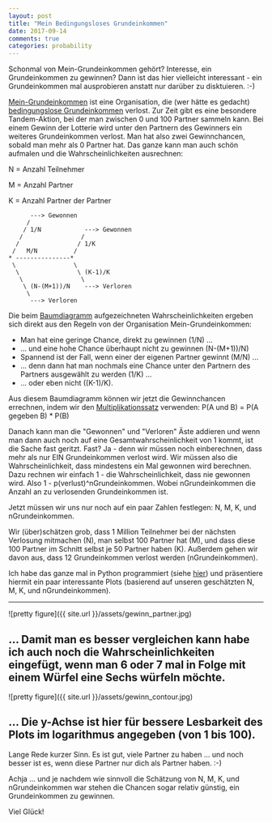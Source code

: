 ```yaml
---
layout: post
title: "Mein Bedingungsloses Grundeinkommen"
date: 2017-09-14
comments: true
categories: probability
---
```


Schonmal von Mein-Grundeinkommen gehört? Interesse, ein Grundeinkommen zu gewinnen? Dann ist das hier vielleicht interessant - ein Grundeinkommen mal ausprobieren anstatt nur darüber zu disktuieren. :-)

[Mein-Grundeinkommen](https://www.mein-grundeinkommen.de) ist eine Organisation, die (wer hätte es gedacht) [bedingungslose Grundeinkommen](https://de.wikipedia.org/wiki/Bedingungsloses_Grundeinkommen) verlost. Zur Zeit gibt es eine besondere Tandem-Aktion, bei der man zwischen 0 und 100 Partner sammeln kann. Bei einem Gewinn der Lotterie wird unter den Partnern des Gewinners ein weiteres Grundeinkommen verlost. Man hat also zwei Gewinnchancen, sobald man mehr als 0 Partner hat. Das ganze kann man auch schön aufmalen und die Wahrscheinlichkeiten ausrechnen:


N = Anzahl Teilnehmer

M = Anzahl Partner

K = Anzahl Partner der Partner

```
      ---> Gewonnen
     /
    / 1/N            ---> Gewonnen
   /                /
  /                / 1/K
 /   M/N          /
* ---------------*
 \                \
  \                \ (K-1)/K
   \                \
    \ (N-(M+1))/N    ---> Verloren
     \
      ---> Verloren
```

Die beim [Baumdiagramm](https://de.wikipedia.org/wiki/Baumdiagramm) aufgezeichneten Wahrscheinlichkeiten ergeben sich direkt aus den Regeln von der Organisation Mein-Grundeinkommen:
* Man hat eine geringe Chance, direkt zu gewinnen (1/N) ...
* ... und eine hohe Chance überhaupt nicht zu gewinnen (N-(M+1))/N)
* Spannend ist der Fall, wenn einer der eigenen Partner gewinnt (M/N) ...
* ... denn dann hat man nochmals eine Chance unter den Partnern des Partners ausgewählt zu werden (1/K) ...
* ... oder eben nicht ((K-1)/K).

Aus diesem Baumdiagramm können wir jetzt die Gewinnchancen errechnen, indem wir den [Multiplikationssatz](https://de.wikipedia.org/wiki/Bedingte_Wahrscheinlichkeit#Multiplikationssatz) verwenden: P(A und B) = P(A gegeben B) * P(B)

Danach kann man die "Gewonnen" und "Verloren" Äste addieren und wenn man dann auch noch auf eine Gesamtwahrscheinlichkeit von 1 kommt, ist die Sache fast geritzt. Fast? Ja - denn wir müssen noch einberechnen, dass mehr als nur EIN Grundeinkommen verlost wird. Wir müssen also die Wahrscheinlichkeit, dass mindestens ein Mal gewonnen wird berechnen. Dazu rechnen wir einfach 1 - die Wahrscheinlichkeit, dass nie gewonnen wird. Also 1 - p(verlust)^nGrundeinkommen. Wobei nGrundeinkommen die Anzahl an zu verlosenden Grundeinkommen ist.

Jetzt müssen wir uns nur noch auf ein paar Zahlen festlegen: N, M, K, und nGrundeinkommen.

Wir (über)schätzen grob, dass 1 Million Teilnehmer bei der nächsten Verlosung mitmachen (N), man selbst 100 Partner hat (M), und dass diese 100 Partner im Schnitt selbst je 50 Partner haben (K). Außerdem gehen wir davon aus, dass 12 Grundeinkommen verlost werden (nGrundeinkommen).


Ich habe das ganze mal in Python programmiert (siehe [hier](https://github.com/sappelhoff/meinbge)) und präsentiere hiermit ein paar interessante Plots (basierend auf unseren geschätzten N, M, K, und nGrundeinkommen).

-----
![pretty figure]({{ site.url }}/assets/gewinn_partner.jpg)

... Damit man es besser vergleichen kann habe ich auch noch die Wahrscheinlichkeiten eingefügt, wenn man 6 oder 7 mal in Folge mit einem Würfel eine Sechs würfeln möchte.
-----
![pretty figure]({{ site.url }}/assets/gewinn_contour.jpg)

... Die y-Achse ist hier für bessere Lesbarkeit des Plots im logarithmus angegeben (von 1 bis 100).
-----

Lange Rede kurzer Sinn. Es ist gut, viele Partner zu haben ... und noch besser ist es, wenn diese Partner nur dich als Partner haben. :-)

Achja ... und je nachdem wie sinnvoll die Schätzung von N, M, K, und nGrundeinkommen war stehen die Chancen sogar relativ günstig, ein Grundeinkommen zu gewinnen.

Viel Glück!
